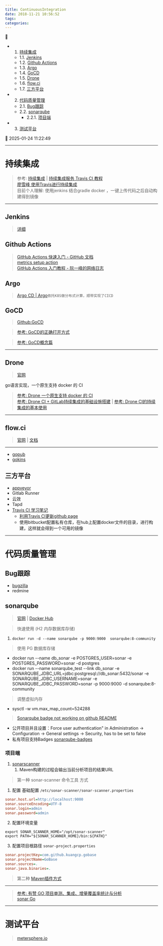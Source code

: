 ```yaml
---
title: ContinuousIntegration
date: 2018-11-21 10:56:52
tags: 
categories: 
---
```


💠

- 1. [持续集成](#持续集成)
    - 1.1. [Jenkins](#jenkins)
    - 1.2. [Github Actions](#github-actions)
    - 1.3. [Argo](#argo)
    - 1.4. [GoCD](#gocd)
    - 1.5. [Drone](#drone)
    - 1.6. [flow.ci](#flowci)
    - 1.7. [三方平台](#三方平台)
- 2. [代码质量管理](#代码质量管理)
    - 2.1. [Bug跟踪](#bug跟踪)
    - 2.2. [sonarqube](#sonarqube)
        - 2.2.1. [项目端](#项目端)
- 3. [测试平台](#测试平台)

💠 2025-01-24 11:22:49
****************************************
# 持续集成
> 参考: [持续集成](http://www.ruanyifeng.com/blog/2015/09/continuous-integration.html) | [持续集成服务 Travis CI 教程](http://www.ruanyifeng.com/blog/2017/12/travis_ci_tutorial.html)  
> [廖雪峰 使用Travis进行持续集成](https://www.liaoxuefeng.com/article/0014631488240837e3633d3d180476cb684ba7c10fda6f6000)  
> 目前个人理解: 使用jenkins 结合gradle docker ，一键上传代码之后自动构建得到镜像

**************************
## Jenkins
> [详细](Jenkins.md)

## Github Actions
> [GitHub Actions 快速入门 - GitHub 文档](https://docs.github.com/zh/actions/writing-workflows/quickstart)  
> [metrics setup action](https://github.com/lowlighter/metrics/blob/master/.github/readme/partials/documentation/setup/action.md)  
> [GitHub Actions 入门教程 - 阮一峰的网络日志](https://www.ruanyifeng.com/blog/2019/09/getting-started-with-github-actions.html)  

## Argo
> [Argo CD | Argo](https://argoproj.github.io/cd/)`依托K8S做分布式计算，顺带实现了CICD`  

## GoCD
> [Github:GoCD](https://github.com/GoCD) 

> [参考: GoCD的正确打开方式](https://insights.thoughtworks.cn/the-right-interpretation-of-gocd/)

> [参考: GoCD概念篇](http://www.cnblogs.com/elisun/p/7071536.html)

************************
## Drone 
> [官网](https://drone.io/)

go语言实现，一个原生支持 docker 的 CI

> [参考: Drone 一个原生支持 docker 的 CI](https://aisensiy.github.io/2017/08/04/drone-best-ci/)  
> [参考: Drone CI + GitLab持续集成的基础设施搭建](https://zmcdbp.com/drone-ci-gitlab-base-build/) | [参考: Drone CI的持续集成的基本使用](https://zmcdbp.com/drone-ci-basic-use/)

*******************
## flow.ci
> [官网](https://flow.ci/) | [文档](https://github.com/FlowCI/docs/blob/master/intro_base.md)

************************
- [gopub](https://gitee.com/dev-ops/gopub)
- [gokins](https://gitee.com/gokins/gokins)  

## 三方平台
- [appveyor](https://ci.appveyor.com/projects)
- Gitlab Runner
- 云效
- Tapd
- [Travis CI 学习笔记](https://upupming.site/2018/04/03/gradle-travis/#travis-ci)  
    - [利用Travis CI更新github page](https://github.com/steveklabnik/automatically_update_github_pages_with_travis_example)
    - 使用bitbucket配置私有仓库，在hub上配置docker文件的目录，进行构建，这样就会得到一个可用的镜像

****************************
# 代码质量管理

## Bug跟踪
- [bugzilla](https://bugzilla.readthedocs.io/en/latest/installing/quick-start.html)
- redmine 

## sonarqube
> [官网](https://www.sonarqube.org/) | [Docker Hub](https://hub.docker.com/_/sonarqube/)

> 快速使用 (H2 内存数据库存储)
1. `docker run -d --name sonarqube -p 9000:9000  sonarqube:8-community` 

> 使用 PG 数据库存储
- docker run --name db_sonar -e POSTGRES_USER=sonar -e POSTGRES_PASSWORD=sonar -d postgres
- docker run --name sonarqube_test --link db_sonar -e SONARQUBE_JDBC_URL=jdbc:postgresql://db_sonar:5432/sonar -e SONARQUBE_JDBC_USERNAME=sonar -e SONARQUBE_JDBC_PASSWORD=sonar  -p 9000:9000 -d sonarqube:8-community

> 调整虚拟内存
- sysctl -w vm.max_map_count=524288

> [Sonarqube badge not working on github README](https://stackoverflow.com/questions/58908668/sonarqube-badge-not-working-on-github-readme)
- 公开项目并且设置：Force user authentication" in Administration -> Configuration -> General settings -> Security, has to be set to false
- 私有项目支持Badges [sonarqube-badges](https://github.com/taptap/sonarqube-badges)

### 项目端
1. [sonarscanner](https://docs.sonarqube.org/latest/analysis/scan/sonarscanner-for-maven/)
    1. Maven构建的过程会输出当前分析项目的结果URL

> 第一种 sonar-scanner 命令工具 方式
1. 配置 基础配置 `/etc/sonar-scanner/sonar-scanner.properties`
```ini
sonar.host.url=http://localhost:9000
sonar.sourceEncoding=UTF-8
sonar.login=admin
sonar.password=admin
```
2. 配置环境变量
```
export SONAR_SCANNER_HOME="/opt/sonar-scanner"
export PATH="${SONAR_SCANNER_HOME}/bin:${PATH}" 
```
3. 配置项目根路径 `sonar-project.properties`
```ini
sonar.projectKey=com.github.kuangcp.gobase
sonar.projectName=GoBase
sonar.sources=.
sonar.java.binaries=.
```

> 第二种 [Maven插件方式](https://docs.sonarqube.org/latest/analysis/scan/sonarscanner-for-maven/)

************************

> [参考: 有赞 GO 项目单测、集成、增量覆盖率统计与分析](https://cloud.tencent.com/developer/article/1684515)  
> [sonar Go](https://docs.sonarqube.org/latest/analysis/languages/go/)

************************

# 测试平台
> [metersphere.io](https://metersphere.io/)